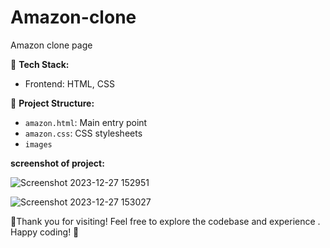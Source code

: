 # Amazon-clone
Amazon clone page

🚀 **Tech Stack:**
- Frontend: HTML, CSS

📂 **Project Structure:**
- `amazon.html`: Main entry point
- `amazon.css`: CSS stylesheets
- `images`

**screenshot of project:**

![Screenshot 2023-12-27 152951](https://github.com/nikhilhmane49/Amazon-clone/assets/137916068/0d071ee8-df87-4526-8c11-4d6cf083b68a)

![Screenshot 2023-12-27 153027](https://github.com/nikhilhmane49/Amazon-clone/assets/137916068/3a69c3dd-b92e-4252-9e05-2c7fa54f0527)


🚀Thank you for visiting! Feel free to explore the codebase and experience . Happy coding! 🚀


